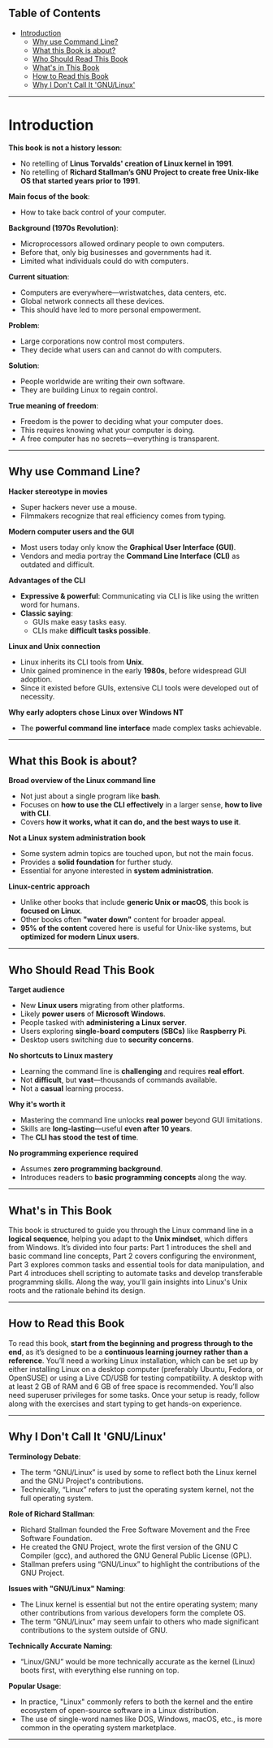 ## Table of Contents
- [Introduction](#introduction)
  - [Why use Command Line?](#why-use-command-line)
  - [What this Book is about?](#what-this-book-is-about)
  - [Who Should Read This Book](#who-should-read-this-book)
  - [What's in This Book](#whats-in-this-book)
  - [How to Read this Book](#how-to-read-this-book)
  - [Why I Don't Call It 'GNU/Linux'](#why-i-dont-call-it-gnulinux)

---

# Introduction

**This book is not a history lesson**:  
- No retelling of **Linus Torvalds' creation of Linux kernel in 1991**.  
- No retelling of **Richard Stallman’s GNU Project to create free Unix-like OS that started years prior to 1991**.  

**Main focus of the book**:  
- How to take back control of your computer.  

**Background (1970s Revolution)**:  
- Microprocessors allowed ordinary people to own computers.  
- Before that, only big businesses and governments had it.  
- Limited what individuals could do with computers.  

**Current situation**:  
- Computers are everywhere—wristwatches, data centers, etc.  
- Global network connects all these devices.  
- This should have led to more personal empowerment.  

**Problem**:  
- Large corporations now control most computers.  
- They decide what users can and cannot do with computers.  

**Solution**:  
- People worldwide are writing their own software.  
- They are building Linux to regain control.  

**True meaning of freedom**:  
- Freedom is the power to deciding what your computer does.  
- This requires knowing what your computer is doing.  
- A free computer has no secrets—everything is transparent.

---

## Why use Command Line?

**Hacker stereotype in movies**  
- Super hackers never use a mouse.  
- Filmmakers recognize that real efficiency comes from typing.  

**Modern computer users and the GUI**  
- Most users today only know the **Graphical User Interface (GUI)**.  
- Vendors and media portray the **Command Line Interface (CLI)** as outdated and difficult.  

**Advantages of the CLI**  
- **Expressive & powerful**: Communicating via CLI is like using the written word for humans.  
- **Classic saying**:  
  - GUIs make easy tasks easy.  
  - CLIs make **difficult tasks possible**.  

**Linux and Unix connection**  
- Linux inherits its CLI tools from **Unix**.  
- Unix gained prominence in the early **1980s**, before widespread GUI adoption.  
- Since it existed before GUIs, extensive CLI tools were developed out of necessity.  

**Why early adopters chose Linux over Windows NT**  
- The **powerful command line interface** made complex tasks achievable.

---

## What this Book is about?

**Broad overview of the Linux command line**  
- Not just about a single program like **bash**.  
- Focuses on **how to use the CLI effectively** in a larger sense, **how to live with CLI**.  
- Covers **how it works, what it can do, and the best ways to use it**.  

**Not a Linux system administration book**  
- Some system admin topics are touched upon, but not the main focus.  
- Provides a **solid foundation** for further study.  
- Essential for anyone interested in **system administration**.  

**Linux-centric approach**  
- Unlike other books that include **generic Unix or macOS**, this book is **focused on Linux**.  
- Other books often **"water down"** content for broader appeal.  
- **95% of the content** covered here is useful for Unix-like systems, but **optimized for modern Linux users**.
---

## Who Should Read This Book

**Target audience**  
- New **Linux users** migrating from other platforms.  
- Likely **power users** of **Microsoft Windows**.  
- People tasked with **administering a Linux server**.  
- Users exploring **single-board computers (SBCs)** like **Raspberry Pi**.  
- Desktop users switching due to **security concerns**.  

**No shortcuts to Linux mastery**  
- Learning the command line is **challenging** and requires **real effort**.  
- Not **difficult**, but **vast**—thousands of commands available.  
- Not a **casual** learning process.  

**Why it's worth it**  
- Mastering the command line unlocks **real power** beyond GUI limitations.  
- Skills are **long-lasting**—useful **even after 10 years**.  
- The **CLI has stood the test of time**.  

**No programming experience required**  
- Assumes **zero programming background**.  
- Introduces readers to **basic programming concepts** along the way.

---

## What's in This Book

This book is structured to guide you through the Linux command line in a **logical sequence**, helping you adapt to the **Unix mindset**, which differs from Windows. It’s divided into four parts: Part 1 introduces the shell and basic command line concepts, Part 2 covers configuring the environment, Part 3 explores common tasks and essential tools for data manipulation, and Part 4 introduces shell scripting to automate tasks and develop transferable programming skills. Along the way, you'll gain insights into Linux's Unix roots and the rationale behind its design.

---

## How to Read this Book

To read this book, **start from the beginning and progress through to the end**, as it’s designed to be a **continuous learning journey rather than a reference**. You’ll need a working Linux installation, which can be set up by either installing Linux on a desktop computer (preferably Ubuntu, Fedora, or OpenSUSE) or using a Live CD/USB for testing compatibility. A desktop with at least 2 GB of RAM and 6 GB of free space is recommended. You’ll also need superuser privileges for some tasks. Once your setup is ready, follow along with the exercises and start typing to get hands-on experience.

---

## Why I Don't Call It 'GNU/Linux'

**Terminology Debate**: 
- The term “GNU/Linux” is used by some to reflect both the Linux kernel and the GNU Project's contributions.
- Technically, “Linux” refers to just the operating system kernel, not the full operating system.

**Role of Richard Stallman**:
- Richard Stallman founded the Free Software Movement and the Free Software Foundation.
- He created the GNU Project, wrote the first version of the GNU C Compiler (gcc), and authored the GNU General Public License (GPL).
- Stallman prefers using “GNU/Linux” to highlight the contributions of the GNU Project.

**Issues with "GNU/Linux" Naming**:
- The Linux kernel is essential but not the entire operating system; many other contributions from various developers form the complete OS.
- The term “GNU/Linux” may seem unfair to others who made significant contributions to the system outside of GNU.

**Technically Accurate Naming**:
- “Linux/GNU” would be more technically accurate as the kernel (Linux) boots first, with everything else running on top.

**Popular Usage**:
- In practice, "Linux" commonly refers to both the kernel and the entire ecosystem of open-source software in a Linux distribution.
- The use of single-word names like DOS, Windows, macOS, etc., is more common in the operating system marketplace.

---